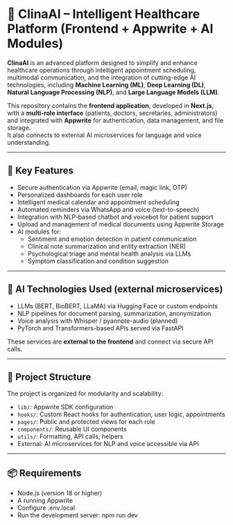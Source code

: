 # 🏥 ClinaAI – Intelligent Healthcare Platform (Frontend + Appwrite + AI Modules)

**ClinaAI** is an advanced platform designed to simplify and enhance healthcare operations through intelligent appointment scheduling, multimodal communication, and the integration of cutting-edge AI technologies, including **Machine Learning (ML)**, **Deep Learning (DL)**, **Natural Language Processing (NLP)**, and **Large Language Models (LLM)**.

This repository contains the **frontend application**, developed in **Next.js**, with a **multi-role interface** (patients, doctors, secretaries, administrators) and integrated with **Appwrite** for authentication, data management, and file storage.  
It also connects to external AI microservices for language and voice understanding.

---

## 🔑 Key Features

- Secure authentication via Appwrite (email, magic link, OTP)
- Personalized dashboards for each user role
- Intelligent medical calendar and appointment scheduling
- Automated reminders via WhatsApp and voice (text-to-speech)
- Integration with NLP-based chatbot and voicebot for patient support
- Upload and management of medical documents using Appwrite Storage
- AI modules for:
  - Sentiment and emotion detection in patient communication
  - Clinical note summarization and entity extraction (NER)
  - Psychological triage and mental health analysis via LLMs
  - Symptom classification and condition suggestion

---

## 🧠 AI Technologies Used (external microservices)

- LLMs (BERT, BioBERT, LLaMA) via Hugging Face or custom endpoints
- NLP pipelines for document parsing, summarization, anonymization
- Voice analysis with Whisper / pyannote-audio (planned)
- PyTorch and Transformers-based APIs served via FastAPI

These services are **external to the frontend** and connect via secure API calls.

---

## 🧱 Project Structure

The project is organized for modularity and scalability:

- `lib/`: Appwrite SDK configuration  
- `hooks/`: Custom React hooks for authentication, user logic, appointments  
- `pages/`: Public and protected views for each role  
- `components/`: Reusable UI components  
- `utils/`: Formatting, API calls, helpers  
- External: AI microservices for NLP and voice accessible via API

---

## 📦 Requirements

- Node.js (version 18 or higher)
- A running Appwrite
- Configure .env.local
- Run the development server: npm run dev
